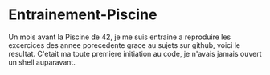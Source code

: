 # Entrainement-Piscine

Un mois avant la Piscine de 42, je me suis entraine a reproduire les excercices des annee porecedente grace au sujets sur github, voici le resultat.
C'etait ma toute premiere initiation au code, je n'avais jamais ouvert un shell auparavant.
